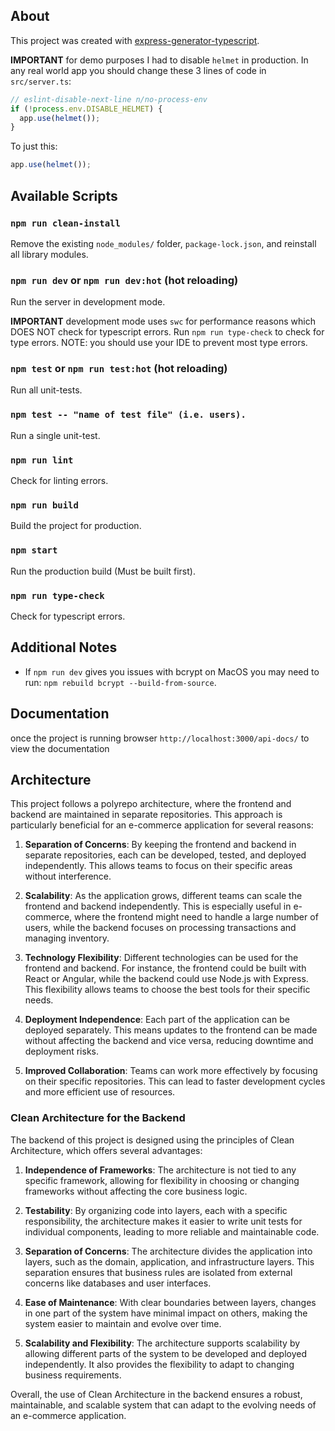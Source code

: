## About

This project was created with [express-generator-typescript](https://github.com/seanpmaxwell/express-generator-typescript).

**IMPORTANT** for demo purposes I had to disable `helmet` in production. In any real world app you should change these 3 lines of code in `src/server.ts`:
```ts
// eslint-disable-next-line n/no-process-env
if (!process.env.DISABLE_HELMET) {
  app.use(helmet());
}
```

To just this:
```ts
app.use(helmet());
```


## Available Scripts

### `npm run clean-install`

Remove the existing `node_modules/` folder, `package-lock.json`, and reinstall all library modules.


### `npm run dev` or `npm run dev:hot` (hot reloading)

Run the server in development mode.<br/>

**IMPORTANT** development mode uses `swc` for performance reasons which DOES NOT check for typescript errors. Run `npm run type-check` to check for type errors. NOTE: you should use your IDE to prevent most type errors.


### `npm test` or `npm run test:hot` (hot reloading)

Run all unit-tests.


### `npm test -- "name of test file" (i.e. users).`

Run a single unit-test.


### `npm run lint`

Check for linting errors.


### `npm run build`

Build the project for production.


### `npm start`

Run the production build (Must be built first).


### `npm run type-check`

Check for typescript errors.


## Additional Notes

- If `npm run dev` gives you issues with bcrypt on MacOS you may need to run: `npm rebuild bcrypt --build-from-source`. 


## Documentation 

 once the project is running   browser `http://localhost:3000/api-docs/`  to view the documentation 




## Architecture

This project follows a polyrepo architecture, where the frontend and backend are maintained in separate repositories. This approach is particularly beneficial for an e-commerce application for several reasons:

1. **Separation of Concerns**: By keeping the frontend and backend in separate repositories, each can be developed, tested, and deployed independently. This allows teams to focus on their specific areas without interference.

2. **Scalability**: As the application grows, different teams can scale the frontend and backend independently. This is especially useful in e-commerce, where the frontend might need to handle a large number of users, while the backend focuses on processing transactions and managing inventory.

3. **Technology Flexibility**: Different technologies can be used for the frontend and backend. For instance, the frontend could be built with React or Angular, while the backend could use Node.js with Express. This flexibility allows teams to choose the best tools for their specific needs.

4. **Deployment Independence**: Each part of the application can be deployed separately. This means updates to the frontend can be made without affecting the backend and vice versa, reducing downtime and deployment risks.

5. **Improved Collaboration**: Teams can work more effectively by focusing on their specific repositories. This can lead to faster development cycles and more efficient use of resources.

### Clean Architecture for the Backend

The backend of this project is designed using the principles of Clean Architecture, which offers several advantages:

1. **Independence of Frameworks**: The architecture is not tied to any specific framework, allowing for flexibility in choosing or changing frameworks without affecting the core business logic.

2. **Testability**: By organizing code into layers, each with a specific responsibility, the architecture makes it easier to write unit tests for individual components, leading to more reliable and maintainable code.

3. **Separation of Concerns**: The architecture divides the application into layers, such as the domain, application, and infrastructure layers. This separation ensures that business rules are isolated from external concerns like databases and user interfaces.

4. **Ease of Maintenance**: With clear boundaries between layers, changes in one part of the system have minimal impact on others, making the system easier to maintain and evolve over time.

5. **Scalability and Flexibility**: The architecture supports scalability by allowing different parts of the system to be developed and deployed independently. It also provides the flexibility to adapt to changing business requirements.

Overall, the use of Clean Architecture in the backend ensures a robust, maintainable, and scalable system that can adapt to the evolving needs of an e-commerce application.



